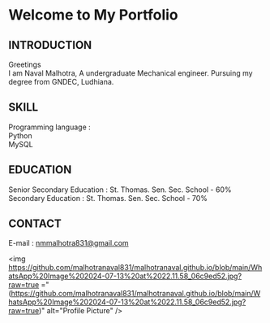 # Welcome to My Portfolio

## INTRODUCTION
Greetings
<br>I am Naval Malhotra, A undergraduate Mechanical engineer. Pursuing my degree from GNDEC, Ludhiana.

## SKILL
Programming language : 
<br>Python
<br>MySQL

## EDUCATION
Senior Secondary Education : St. Thomas. Sen. Sec. School - 60%
<br>Secondary Education : St. Thomas. Sen. Sec. School - 70%

## CONTACT 
E-mail :
nmmalhotra831@gmail.com

<img https://github.com/malhotranaval831/malhotranaval.github.io/blob/main/WhatsApp%20Image%202024-07-13%20at%2022.11.58_06c9ed52.jpg?raw=true ="(https://github.com/malhotranaval831/malhotranaval.github.io/blob/main/WhatsApp%20Image%202024-07-13%20at%2022.11.58_06c9ed52.jpg?raw=true)" alt="Profile Picture" />

